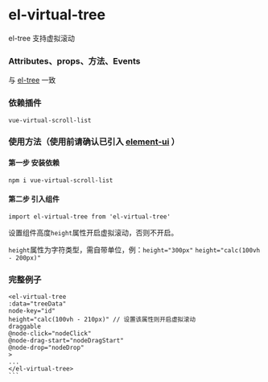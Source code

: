 # el-virtual-tree
el-tree 支持虚拟滚动

### Attributes、props、方法、Events
与 [el-tree](https://element.eleme.cn/#/zh-CN/component/tree) 一致

### 依赖插件
``vue-virtual-scroll-list``

### 使用方法（使用前请确认已引入 [element-ui](https://element.eleme.cn/#/zh-CN/component/tree) ）
#### 第一步 安装依赖
``npm i vue-virtual-scroll-list``

#### 第二步 引入组件
``import el-virtual-tree from 'el-virtual-tree'``

设置组件高度``height``属性开启虚拟滚动，否则不开启。

``height``属性为字符类型，需自带单位，例：``height="300px"`` ``height="calc(100vh - 200px)"``

### 完整例子
````
<el-virtual-tree
:data="treeData"
node-key="id"
height="calc(100vh - 210px)" // 设置该属性则开启虚拟滚动
draggable
@node-click="nodeClick"
@node-drag-start="nodeDragStart"
@node-drop="nodeDrop"
>
...
</el-virtual-tree>
```
